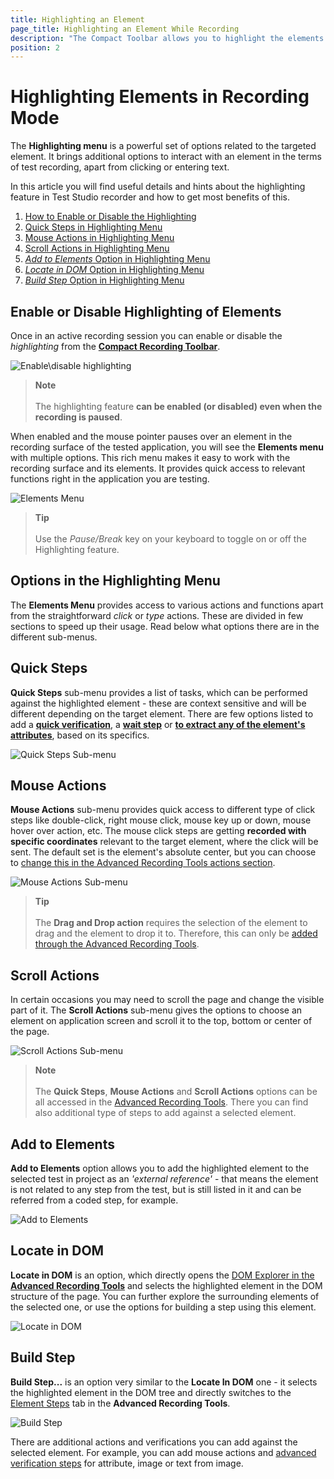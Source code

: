 ```yaml
---
title: Highlighting an Element
page_title: Highlighting an Element While Recording
description: "The Compact Toolbar allows you to highlight the elements on page. Highlight elements in WPF app. Use the options from Elements menu for the specific element. How to add an element in project without recording a step for it. How to check where in the DOM is certain element on page"
position: 2
---
```

# Highlighting Elements in Recording Mode

The __Highlighting menu__ is a powerful set of options related to the targeted element. It brings additional options to interact with an element in the terms of test recording, apart from clicking or entering text.

In this article you will find useful details and hints about the highlighting feature in Test Studio recorder and how to get most benefits of this.

1. [How to Enable or Disable the Highlighting](#enable-or-disable-highlighting-of-elements)
1. [Quick Steps in Highlighting Menu](#quick-steps)
1. [Mouse Actions in Highlighting Menu](#mouse-actions)
1. [Scroll Actions in Highlighting Menu](#scroll-actions)
1. [_Add to Elements_ Option in Highlighting Menu](#add-to-elements)
1. [_Locate in DOM_ Option in Highlighting Menu](#locate-in-dom)
1. [_Build Step_ Option in Highlighting Menu](#build-step)

## Enable or Disable Highlighting of Elements

Once in an active recording session you can enable or disable the _highlighting_ from the <a href="/features/recorder/compact-recording-toolbar" target="_blank">**Compact Recording Toolbar**</a>.

![Enable\disable highlighting](/img/automated-tests/recording/highlighting/fig1.png)

> **Note**
> <br>
> <br>
> The highlighting feature __can be enabled (or disabled) even when the recording is paused__.

When enabled and the mouse pointer pauses over an element in the recording surface of the tested application, you will see the __Elements menu__ with multiple options. This rich menu makes it easy to work with the recording surface and its elements. It provides quick access to relevant functions right in the application you are testing.

![Elements Menu](/img/automated-tests/recording/highlighting/fig2.png)

> **Tip**
> <br>
> <br>
> Use the *Pause/Break* key on your keyboard to toggle on or off the Highlighting feature.

## __Options in the Highlighting Menu__

The __Elements Menu__ provides access to various actions and functions apart from the straightforward _click_ or _type_ actions. These are divided in few sections to speed up their usage. Read below what options there are in the different sub-menus.

## Quick Steps

__Quick Steps__ sub-menu provides a list of tasks, which can be performed against the highlighted element - these are context sensitive and will be different depending on the target element. There are few options listed to add a <a href="/features/recorder/advanced-recording-tools/element-steps/verifications/quick-verification" target="_blank">__quick verification__</a>, a <a href="/features/recorder/advanced-recording-tools/element-steps/verifications/wait" target="_blank">__wait step__</a> or <a href="/features/recorder/advanced-recording-tools/element-steps/verifications/extraction" target="_blank">__to extract any of the element's attributes__</a>, based on its specifics.

![Quick Steps Sub-menu](/img/automated-tests/recording/highlighting/fig4.png)

## Mouse Actions

__Mouse Actions__ sub-menu provides quick access to different type of click steps like double-click, right mouse click, mouse key up or down, mouse hover over action, etc. The mouse click steps are getting __recorded with specific coordinates__ relevant to the target element, where the click will be sent. The default set is the element's absolute center, but you can choose to <a href="/features/recorder/advanced-recording-tools/element-steps/actions/mouse-actions#specific-location" target="_blank">change this in the Advanced Recording Tools actions section</a>.

![Mouse Actions Sub-menu](/img/automated-tests/recording/highlighting/fig5.png)

> **Tip**
> <br>
> <br>
> The __Drag and Drop action__ requires the selection of the element to drag and the element to drop it to. Therefore, this can only be <a href="/features/recorder/advanced-recording-tools/element-steps/actions/drag-and-drop" target="_blank">added through the Advanced Recording Tools</a>.

## Scroll Actions

In certain occasions you may need to scroll the page and change the visible part of it. The __Scroll Actions__ sub-menu gives the options to choose an element on application screen and scroll it to the top, bottom or center of the page.

![Scroll Actions Sub-menu](/img/automated-tests/recording/highlighting/fig6.png)

> **Note**
> <br>
> <br>
> The __Quick Steps__, __Mouse Actions__ and __Scroll Actions__ options can be all accessed in the <a href="/features/recorder/advanced-recording-tools/element-steps/steps-overview" target="_blank">Advanced Recording Tools</a>. There you can find also additional type of steps to add against a selected element.

## Add to Elements

**Add to Elements** option allows you to add the highlighted element to the selected test in project as an _'external reference'_ - that means the element is not related to any step from the test, but is still listed in it and can be referred from a coded step, for example.

![Add to Elements][5]

## Locate in DOM

**Locate in DOM** is an option, which directly opens the <a href="/features/recorder/advanced-recording-tools/dom-explorer" target="_blank">DOM Explorer in the __Advanced Recording Tools__</a> and selects the highlighted element in the DOM structure of the page. You can further explore the surrounding elements of the selected one, or use the options for building a step using this element.

![Locate in DOM][6]

## Build Step

**Build Step...** is an option very similar to the __Locate In DOM__ one - it selects the highlighted element in the DOM tree and directly switches to the <a href="/features/recorder/advanced-recording-tools/element-steps/steps-overview" target="_blank">Element Steps</a> tab in the __Advanced Recording Tools__.

![Build Step][7]

There are additional actions and verifications you can add against the selected element. For example, you can add mouse actions and <a href="/features/recorder/advanced-recording-tools/element-steps/verifications/advanced-verification" target="_blank">advanced verification steps</a> for attribute, image or text from image.

[1]: /img/features/recorder/compact-recording-toolbar/anim1.gif
[2]: /img/features/recorder/compact-recording-toolbar/fig2.png
[3]: /img/features/recorder/compact-recording-toolbar/fig3.png
[4]: /img/features/recorder/compact-recording-toolbar/fig4.png
[5]: /img/features/recorder/compact-recording-toolbar/fig5.png
[6]: /img/features/recorder/compact-recording-toolbar/fig6.png
[7]: /img/features/recorder/compact-recording-toolbar/fig7.png
[8]: /img/features/recorder/compact-recording-toolbar/fig8.png
[9]: /img/features/recorder/compact-recording-toolbar/fig9.png
[10]: /img/features/recorder/compact-recording-toolbar/fig10.png
[11]: /img/features/recorder/compact-recording-toolbar/fig11.png
[12]: /img/features/recorder/compact-recording-toolbar/fig12.png
[13]: /img/features/recorder/compact-recording-toolbar/fig13.png
